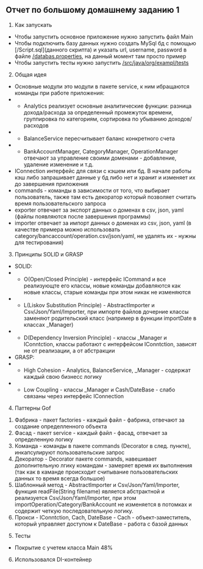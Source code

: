 ## Отчет по большому домашнему заданию 1
1. Как запускать
- Чтобы запустить основное приложение нужно запустить файл Main
- Чтобы подключить базу данных нужно создать MySql бд с помощью [/Script.sql](данного скрипта) и указать url, username, password
в файле [/databas.properties](databas.properties), на данный момент там просто пример
- Чтобы запустить тесты нужно запустить [/src/java/org/exampl/tests](папку)
2. Общая идея
- Основные модули это модули в пакете service, к ним ибращаются команды при работе приложения:
- - Analytics реализует основные аналитические функции: разница дохода/расхода за определенный промежуток времени,
группировка по категориям, сортировка по убыванию доходов/расходов
- - BalanceService пересчитывает баланс конкретного счета
- - BankAccountManager, CategoryManager, OperationManager отвечают за управление своими доменами - добавление, удаление
изменение и т.д.
- IConnection интерфейс для связи с кэшем или бд. В начале работы кэш либо запрашивает данные у бд либо нет и хранит и изменяет их до завершения приложения
- commands - команды в зависимости от того, что выбирает пользователь, также там есть декоратор который позволяет считать время пользовательского запроса
- exporter отвечает за экспорт данных о доменах в csv, json, yaml (файлы появляются после завершения программы)
- importer отвечает за импорт данных о доменах из csv, json, yaml (в качестве примера можно использовать category/bancaccount/operation.csv/json/yaml, не удалять их - нужны для тестирования)
3. Принципы SOLID и GRASP
- SOLID:
- - O(Open/Closed Principle) - интерфейс ICommand и все реализующте его классы, новые команды добавляются как новые классы, 
старые команды при этом никак не изменяются
- - L(Liskov Substitution Principle) - AbstractImporter и Csv/Json/Yaml/Importer, при импорте файлов дочерние классы заменяют родительский класс (например в функции importDate в классаx _Manager)
- - D(Dependency Inversion Principle) - классы _Manager и IConntction, классы работают с интерфейсом IConntction, зависят не от реализации, а от абстракции
- GRASP:
- - High Cohesion - Analytics, BalanceService, _Manager - содержат каждый свою бизнесс логику
- - Low Coupling - классы _Manager и Cash/DateBase - слабо связаны через интерфейс IConnection
4. Паттерны Gof
1) Фабрика - пакет factories - каждый файл - фабрика, отвечают за создание определленного объекта
2) Фасад - пакет service - каждый файл - фасад, отвечает за определенную логику
3) Команда - команды в пакете commands (Decorator в след. пункте), инкапсулируют пользовательские запрос
4) Декоратор - Decorator пакете commands, навешивает дополнительную лгику командам - замеряет время их выполнения (так как в каманде происходит считывание пользовательских данных то время всегда большое)
5) Шаблонный метод - AbstractImporter и Csv/Json/Yaml/Importer, функция readFile(String filename) является абстрактной и реализуется Csv/Json/Yaml/Importer, при этом
importOperation/Category/BankAccount не изменяется в потомках и содержит четкую последовательную логику.
6) Прокси - IConntction, Cach, DateBase - Cach - объект-заместитель, который управляет доступом к DateBase - работа с базой данных
5. Тесты
- Покрытие с учетем класса Main 48%
6. Использовался DI-контейнер